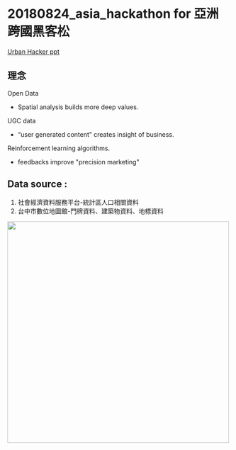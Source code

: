 # 20180824_asia_hackathon for 亞洲跨國黑客松

[Urban Hacker ppt ](https://docs.google.com/presentation/d/1YsWNO7KLoT8U8Loar7x4ftyJSbBd955TzjSv1tG3p4Q/edit?usp=sharing)

## 理念
Open Data
- Spatial analysis builds more deep values.

UGC data
- “user generated content”  creates insight of business.

Reinforcement learning algorithms.
- feedbacks improve "precision marketing"

## Data source : 
1. 社會經濟資料服務平台-統計區人口相關資料
2. 台中市數位地圖館-門牌資料、建築物資料、地標資料
 
<img src="https://i.imgur.com/6jUITL8.jpg=100x100" width="500" height="500">
